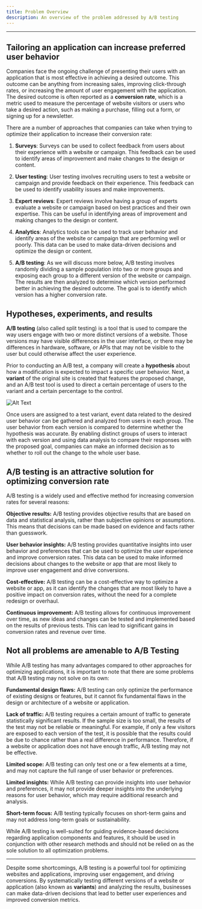 ```yaml
---
title: Problem Overview
description: An overview of the problem addressed by A/B testing
---
```


---

## Tailoring an application can increase preferred user behavior

Companies face the ongoing challenge of presenting their users with an application that is most effective in achieving a desired outcome. This outcome can be anything from increasing sales, improving click-through rates, or increasing the amount of user engagement with the application. The desired outcome is often reported as a **conversion rate**, which is a metric used to measure the percentage of website visitors or users who take a desired action, such as making a purchase, filling out a form, or signing up for a newsletter.

There are a number of approaches that companies can take when trying to optimize their application to increase their conversion rate:

1. **Surveys**: Surveys can be used to collect feedback from users about their experience with a website or campaign. This feedback can be used to identify areas of improvement and make changes to the design or content.

2. **User testing**: User testing involves recruiting users to test a website or campaign and provide feedback on their experience. This feedback can be used to identify usability issues and make improvements.

3. **Expert reviews**: Expert reviews involve having a group of experts evaluate a website or campaign based on best practices and their own expertise. This can be useful in identifying areas of improvement and making changes to the design or content.

4. **Analytics**: Analytics tools can be used to track user behavior and identify areas of the website or campaign that are performing well or poorly. This data can be used to make data-driven decisions and optimize the design or content.

5. **A/B testing**: As we will discuss more below, A/B testing involves randomly dividing a sample population into two or more groups and exposing each group to a different version of the website or campaign. The results are then analyzed to determine which version performed better in achieving the desired outcome. The goal is to identify which version has a higher conversion rate.

## Hypotheses, experiments, and results

**A/B testing** (also called split testing) is a tool that is used to compare the way users engage with two or more distinct versions of a website. Those versions may have visible differences in the user interface, or there may be differences in hardware, software, or APIs that may not be visible to the user but could otherwise affect the user experience.

Prior to conducting an A/B test, a company will create a **hypothesis** about how a modification is expected to impact a specific user behavior. Next, a **variant** of the original site is created that features the proposed
change, and an A/B test tool is used to direct a certain percentage of users to the variant and a certain
percentage to the control.

![Alt Text](/images/ab_testing_overview.png)

Once users are assigned to a test variant, event data related to the desired user behavior can be gathered and analyzed from users in each group. The user behavior from each version is compared to determine whether the hypothesis was accurate. By enabling distinct groups of users to interact with each version and using data analysis to compare their responses with the proposed goal, companies can make an informed decision as to whether to roll out the change to the whole user base.

## A/B testing is an attractive solution for optimizing conversion rate

A/B testing is a widely used and effective method for increasing conversion rates for several reasons:

**Objective results:** A/B testing provides objective results that are based on data and statistical analysis, rather than subjective opinions or assumptions. This means that decisions can be made based on evidence and facts rather than guesswork.

**User behavior insights:** A/B testing provides quantitative insights into user behavior and preferences that can be used to optimize the user experience and improve conversion rates. This data can be used to make informed decisions about changes to the website or app that are most likely to improve user engagement and drive conversions.

**Cost-effective:** A/B testing can be a cost-effective way to optimize a website or app, as it can identify the changes that are most likely to have a positive impact on conversion rates, without the need for a complete redesign or overhaul.

**Continuous improvement:** A/B testing allows for continuous improvement over time, as new ideas and changes can be tested and implemented based on the results of previous tests. This can lead to significant gains in conversion rates and revenue over time.

## Not all problems are amenable to A/B Testing

While A/B testing has many advantages compared to other approaches for optimizing applications, it is important to note that there are some problems that A/B testing may not solve on its own:

**Fundamental design flaws:** A/B testing can only optimize the performance of existing designs or features, but it cannot fix fundamental flaws in the design or architecture of a website or application.

**Lack of traffic:** A/B testing requires a certain amount of traffic to generate statistically significant results. If the sample size is too small, the results of the test may not be reliable or meaningful. For example, if only a few visitors are exposed to each version of the test, it is possible that the results could be due to chance rather than a real difference in performance. Therefore, if a website or application does not have enough traffic, A/B testing may not be effective.

**Limited scope:** A/B testing can only test one or a few elements at a time, and may not capture the full range of user behavior or preferences.

**Limited insights:** While A/B testing can provide insights into user behavior and preferences, it may not provide deeper insights into the underlying reasons for user behavior, which may require additional research and analysis.

**Short-term focus:** A/B testing typically focuses on short-term gains and may not address long-term goals or sustainability.

While A/B testing is well-suited for guiding evidence-based decisions regarding application components and features, it should be used in conjunction with other research methods and should not be relied on as the sole solution to all optimization problems.

---

Despite some shortcomings, A/B testing is a powerful tool for optimizing websites and applications, improving user engagement, and driving conversions. By systematically testing different versions of a website or application (also known as **variants**) and analyzing the results, businesses can make data-driven decisions that lead to better user experiences and improved conversion metrics.
